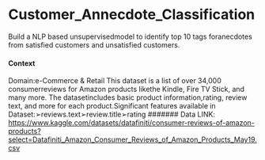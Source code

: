 # Customer_Annecdote_Classification
Build a NLP based unsupervisedmodel to identify top 10 tags foranecdotes from satisfied customers and unsatisfied customers.
#### Context
Domain:e-Commerce & Retail
This dataset is a list of over 34,000 consumerreviews for Amazon products likethe Kindle, Fire TV Stick, and many more. The datasetincludes basic product information,rating, review text, and more for each product.Significant features available in Dataset:➢reviews.text➢review.title➢rating
#######
Data LINK: https://www.kaggle.com/datasets/datafiniti/consumer-reviews-of-amazon-products?select=Datafiniti_Amazon_Consumer_Reviews_of_Amazon_Products_May19.csv
